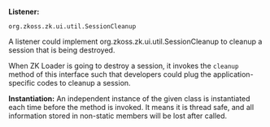 **Listener:**

`org.zkoss.zk.ui.util.SessionCleanup`

A listener could implement
<javadoc type="interface">org.zkoss.zk.ui.util.SessionCleanup</javadoc>
to cleanup a session that is being destroyed.

When ZK Loader is going to destroy a session, it invokes the `cleanup`
method of this interface such that developers could plug the
application-specific codes to cleanup a session.

**Instantiation:** An independent instance of the given class is
instantiated each time before the method is invoked. It means it is
thread safe, and all information stored in non-static members will be
lost after called.
